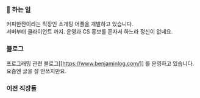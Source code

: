 ### 🔭 하는 일
커피한잔이라는 직장인 소개팅 어플을 개발하고 있습니다.  
서버부터 클라이언트 까지. 운영과 CS 홍보를 혼자서 하느라 정신이 없네요.

### 블로그
프로그래밍 관련 블로그[[https://www.benjaminlog.com/]] 를 운영하고 있습니다.  
요즘엔 글을 잘 안쓰지만요.

### 이전 직장들
